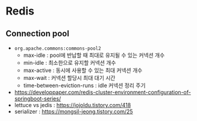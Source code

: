 # Redis

## Connection pool

* `org.apache.commons:commons-pool2`
  * max-idle : pool에 반납할 때 최대로 유지될 수 있는 커넥션 개수
  * min-idle : 최소한으로 유지할 커넥션 개수
  * max-active : 동시에 사용할 수 있는 최대 커넥션 개수
  * max-wait : 커넥션 할당시 최대 대기 시간
  * time-between-eviction-runs : idle 커넥션 정리 주기
* <https://developpaper.com/redis-cluster-environment-configuration-of-springboot-series/>
* lettuce vs jedis : <https://jojoldu.tistory.com/418>
* serializer : <https://mongsil-jeong.tistory.com/25>
